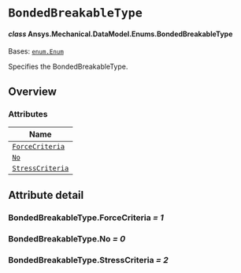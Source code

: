 # `BondedBreakableType`

<a id="ansys.mechanical.stubs.v241.Ansys.Mechanical.DataModel.Enums.BondedBreakableType"></a>

#### *class* Ansys.Mechanical.DataModel.Enums.BondedBreakableType

Bases: [`enum.Enum`](https://docs.python.org/3/library/enum.html#enum.Enum)

Specifies the BondedBreakableType.

<!-- !! processed by numpydoc !! -->

<a id="overview"></a>

## Overview

### Attributes

| Name |
| --------------------------------------------------------- |
| [`ForceCriteria`](#BondedBreakableType.ForceCriteria) |
| [`No`](#BondedBreakableType.No) |
| [`StressCriteria`](#BondedBreakableType.StressCriteria) |

<a id="attribute-detail"></a>

## Attribute detail

<a id="BondedBreakableType.ForceCriteria"></a>

### BondedBreakableType.ForceCriteria *= 1*

<a id="BondedBreakableType.No"></a>

### BondedBreakableType.No *= 0*

<a id="BondedBreakableType.StressCriteria"></a>

### BondedBreakableType.StressCriteria *= 2*



